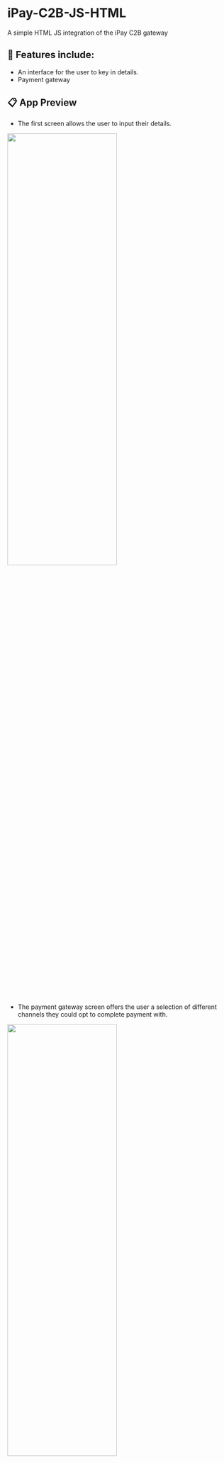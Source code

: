 # iPay-C2B-JS-HTML
A simple HTML JS integration of the iPay C2B gateway

## 👔 Features include:

- An interface for the user to key in details.
- Payment gateway

## 📋 App Preview

- The first screen allows the user to input their details.

<img src="https://github.com/user-attachments/assets/6ee52a9d-0b8d-4d09-8730-0c4174a50a99" height="50%" width="70%"/>

- The payment gateway screen offers the user a selection of different channels they could opt to complete payment with.

<img src="https://github.com/user-attachments/assets/7efa9a7c-a375-4ca0-8a4b-594cf723d21e" height="50%" width="70%"/>

 Clone this repo:
```

git clone https://github.com/thisgirlElan/iPay-C2B-JS-HTML.git

```

 There are no dependencies to import :) 

### Good to Know

- The integration uses a simple HTML form for user input
- Scripting has been done with JS to fetch, configure relevant data and render the gateway

## 👨‍💻 You're ready! Make it yours. 

- Tinker and develop!!🎉


